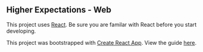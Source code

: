 ## Higher Expectations - Web
This project uses [React](https://facebook.github.io/react/). Be sure you are familar with React before you start developing.

This project was bootstrapped with [Create React App](https://github.com/facebookincubator/create-react-app). View the guide [here](https://github.com/facebookincubator/create-react-app/blob/master/packages/react-scripts/template/README.md).
